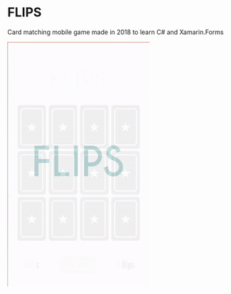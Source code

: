 # FLIPS
Card matching mobile game made in 2018 to learn C# and Xamarin.Forms

<kbd>
  <img src="playing_capture.gif">
</kbd>
